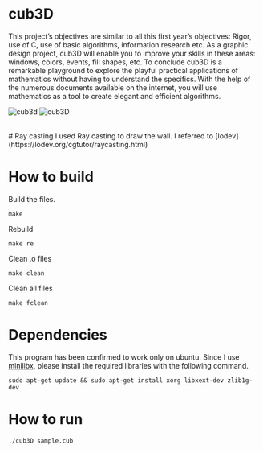 # cub3D
This project’s objectives are similar to all this first year’s objectives: Rigor, use of C, use
of basic algorithms, information research etc.
As a graphic design project, cub3D will enable you to improve your skills in these
areas: windows, colors, events, fill shapes, etc.
To conclude cub3D is a remarkable playground to explore the playful practical applications of mathematics without having to understand the specifics.
With the help of the numerous documents available on the internet, you will use
mathematics as a tool to create elegant and efficient algorithms.

![cub3d](https://user-images.githubusercontent.com/51109408/123183313-43275480-d4cc-11eb-838a-96b2d6246720.png)
![cub3D](https://user-images.githubusercontent.com/51109408/123184044-d1e8a100-d4cd-11eb-873c-8a6e104d6924.gif)

<br>
# Ray casting
I used Ray casting to draw the wall. I referred to [lodev](https://lodev.org/cgtutor/raycasting.html)
<br>

# How to build
Build the files.
```
make
```
Rebuild
```
make re
```
Clean .o files
```
make clean
```
Clean all files
```
make fclean
```

# Dependencies
This program has been confirmed to work only on ubuntu. Since I use [minilibx](https://harm-smits.github.io/42docs/libs/minilibx/getting_started.html), please install the required libraries with the following command.
```
sudo apt-get update && sudo apt-get install xorg libxext-dev zlib1g-dev
```

# How to run
```
./cub3D sample.cub
```
